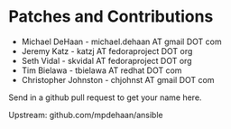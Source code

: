 Patches and Contributions 
=========================

   * Michael DeHaan - michael.dehaan AT gmail DOT com
   * Jeremy Katz - katzj AT fedoraproject DOT org
   * Seth Vidal - skvidal AT fedoraproject DOT org
   * Tim Bielawa - tbielawa AT redhat DOT com
   * Christopher Johnston - chjohnst AT gmail DOT com 

Send in a github pull request to get your name here.

Upstream: github.com/mpdehaan/ansible

